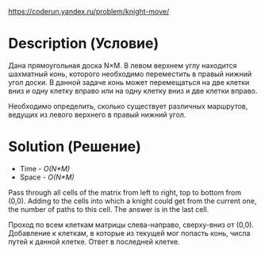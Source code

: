 https://coderun.yandex.ru/problem/knight-move/

# Description (Условие)

Дана прямоугольная доска N×M. В левом верхнем углу находится шахматный конь, которого необходимо переместить в правый нижний угол доски. В данной задаче конь может перемещаться на две клетки вниз и одну клетку вправо или на одну клетку вниз и две клетки вправо.

Необходимо определить, сколько существует различных маршрутов, ведущих из левого верхнего в правый нижний угол.

# Solution (Решение)

- Time - *O(N\*M)*
- Space - *O(N\*M)*

Pass through all cells of the matrix from left to right, top to bottom from (0,0). Adding to the cells into which a knight could get from the current one, the number of paths to this cell. The answer is in the last cell.

Проход по всем клеткам матрицы слева-направо, сверху-вниз от (0,0). Добавление к клеткам, в которые из текущей мог попасть конь, числа путей к данной клетке. Ответ в последней клетке.